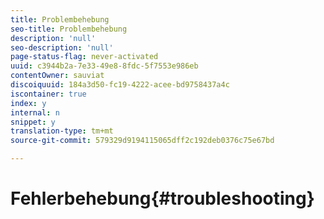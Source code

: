 ```yaml
---
title: Problembehebung
seo-title: Problembehebung
description: 'null'
seo-description: 'null'
page-status-flag: never-activated
uuid: c3944b2a-7e33-49e8-8fdc-5f7553e986eb
contentOwner: sauviat
discoiquuid: 184a3d50-fc19-4222-acee-bd9758437a4c
iscontainer: true
index: y
internal: n
snippet: y
translation-type: tm+mt
source-git-commit: 579329d9194115065dff2c192deb0376c75e67bd

---
```



# Fehlerbehebung{#troubleshooting}

